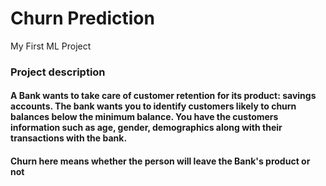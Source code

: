 # Churn Prediction
 My First ML Project

### Project description
#### A Bank wants to take care of customer retention for its product: savings accounts. The bank wants you to identify customers likely to churn balances below the minimum balance. You have the customers information such as age, gender, demographics along with their transactions with the bank.
#### Churn here means whether the person will leave the Bank's product or not
